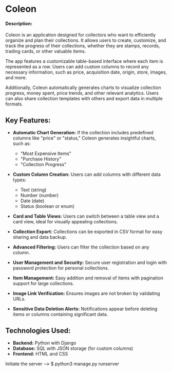 # Coleon

#### Description:
Coleon is an application designed for collectors who want to efficiently organize and plan their collections. It allows users to create, customize, and track the progress of their collections, whether they are stamps, records, trading cards, or other valuable items.

The app features a customizable table-based interface where each item is represented as a row. Users can add custom columns to record any necessary information, such as price, acquisition date, origin, store, images, and more.  

Additionally, Coleon automatically generates charts to visualize collection progress, money spent, price trends, and other relevant analytics. Users can also share collection templates with others and export data in multiple formats.

## Key Features:

- **Automatic Chart Generation:** If the collection includes predefined columns like "price" or "status," Coleon generates insightful charts, such as:
  - "Most Expensive Items"
  - "Purchase History"
  - "Collection Progress"

- **Custom Column Creation:** Users can add columns with different data types:
  - Text (string)
  - Number (number)
  - Date (date)
  - Status (boolean or enum)

- **Card and Table Views:** Users can switch between a table view and a card view, ideal for visually appealing collections.

- **Collection Export:** Collections can be exported in CSV format for easy sharing and data backup.

- **Advanced Filtering:** Users can filter the collection based on any column.

- **User Management and Security:** Secure user registration and login with password protection for personal collections.

- **Item Management:** Easy addition and removal of items with pagination support for large collections.

- **Image Link Verification:** Ensures images are not broken by validating URLs.

- **Sensitive Data Deletion Alerts:** Notifications appear before deleting items or columns containing significant data.

## Technologies Used:

- **Backend:** Python with Django
- **Database:** SQL with JSON storage (for custom columns)
- **Frontend:** HTML and CSS


Initiate the server --> $ python3 manage.py runserver
